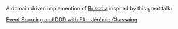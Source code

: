 A domain driven implemention of [Briscola](http://en.wikipedia.org/wiki/Briscola) 
inspired by this great talk:

[Event Sourcing and DDD with F# - Jérémie Chassaing](https://vimeo.com/131632601)
